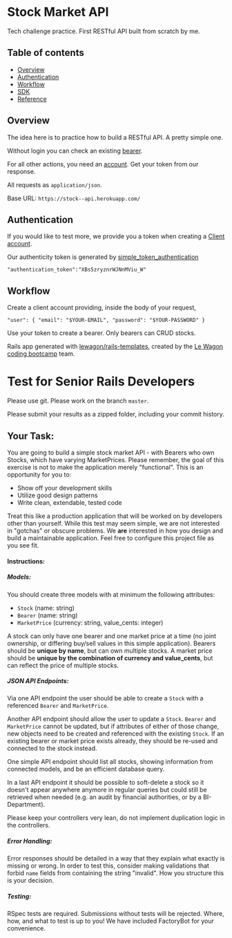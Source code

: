 # Stock Market API
Tech challenge practice. First RESTful API built from scratch by me.

## Table of contents
* [Overview](#overview)
* [Authentication](#authentication)
* [Workflow](#workflow)
* [SDK](#software-development-kit)
* [Reference](#reference)

## Overview
The idea here is to practice how to build a RESTful API. A pretty simple one. 

Without login you can check an existing [bearer](#bearer).

For all other actions, you need an [account](#authentication). Get your token from our response.

All requests as `application/json`.

Base URL: `https://stock--api.herokuapp.com/`

## Authentication 
If you would like to test more, we provide you a token when creating a [Client account](#client-account).

Our authenticity token is generated by [simple_token_authentication](https://github.com/gonzalo-bulnes/simple_token_authentication)

```console
"authentication_token":"XBs5zryznrWJNnMViu_W"
```

## Workflow
Create a client account providing, inside the body of your request,
```console
"user": { "email": "$YOUR-EMAIL", "password": "$YOUR-PASSWORD" }
```
Use your token to create a bearer. Only bearers can CRUD stocks.


Rails app generated with [lewagon/rails-templates](https://github.com/lewagon/rails-templates), created by the [Le Wagon coding bootcamp](https://www.lewagon.com) team.

Test for Senior Rails Developers
======
Please use git. Please work on the branch `master`.

Please submit your results as a zipped folder, including your commit history.

## Your Task:
You are going to build a simple stock market API - with Bearers who own Stocks, which have varying MarketPrices. Please remember, the goal of this exercise is not to make the application merely "functional". This is an opportunity for you to:

* Show off your development skills
* Utilize good design patterns
* Write clean, extendable, tested code

Treat this like a production application that will be worked on by developers other than yourself. While this test may seem simple, we are not interested in "gotchas" or obscure problems. We **are** interested in how you design and build a maintainable application.  Feel free to configure this project file as you see fit.

#### Instructions:
##### Models:
You should create three models with at minimum the following attributes:

+ `Stock` (name: string)
+ `Bearer` (name: string)
+ `MarketPrice` (currency: string, value_cents: integer)

A stock can only have one bearer and one market price at a time (no joint ownership, or differing buy/sell values in this simple application). Bearers should be **unique by name**, but can own multiple stocks. A market price should be **unique by the combination of currency and value_cents**, but can reflect the price of multiple stocks.

##### JSON API Endpoints:
Via one API endpoint the user should be able to create a `Stock` with a referenced `Bearer` and `MarketPrice`.

Another API endpoint should allow the user to update a `Stock`. `Bearer` and `MarketPrice` cannot be updated, but if attributes of either of those change, new objects need to be created and referenced with the existing `Stock`. If an existing bearer or market price exists already, they should be re-used and connected to the stock instead.

One simple API endpoint should list all stocks, showing information from connected models, and be an efficient database query.

In a last API endpoint it should be possible to soft-delete a stock so it doesn't appear anywhere anymore in regular queries but could still be retrieved when needed (e.g. an audit by financial authorities, or by a BI-Department).

Please keep your controllers very lean, do not implement duplication logic in the controllers.

##### Error Handling:
Error responses should be detailed in a way that they explain what exactly is missing or wrong. In order to test this, consider making validations that forbid `name` fields from containing the string "invalid". How you structure this is your decision.

##### Testing:
RSpec tests are required. Submissions without tests will be rejected. Where, how, and what to test is up to you! We have included FactoryBot for your convenience.
